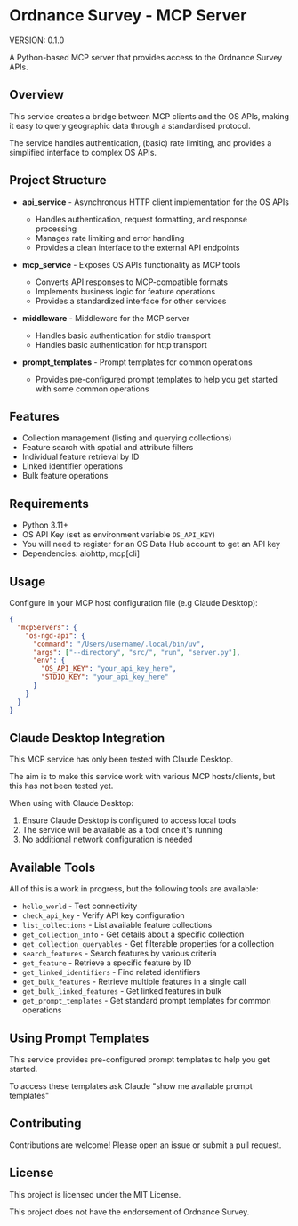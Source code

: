 # Ordnance Survey - MCP Server

VERSION: 0.1.0

A Python-based MCP server that provides access to the Ordnance Survey APIs.

## Overview

This service creates a bridge between MCP clients and the OS APIs, making it easy to query geographic data through a standardised protocol.

The service handles authentication, (basic) rate limiting, and provides a simplified interface to complex OS APIs.

## Project Structure

- **api_service** - Asynchronous HTTP client implementation for the OS APIs

  - Handles authentication, request formatting, and response processing
  - Manages rate limiting and error handling
  - Provides a clean interface to the external API endpoints

- **mcp_service** - Exposes OS APIs functionality as MCP tools

  - Converts API responses to MCP-compatible formats
  - Implements business logic for feature operations
  - Provides a standardized interface for other services

- **middleware** - Middleware for the MCP server

  - Handles basic authentication for stdio transport
  - Handles basic authentication for http transport

- **prompt_templates** - Prompt templates for common operations

  - Provides pre-configured prompt templates to help you get started with some common operations

## Features

- Collection management (listing and querying collections)
- Feature search with spatial and attribute filters
- Individual feature retrieval by ID
- Linked identifier operations
- Bulk feature operations

## Requirements

- Python 3.11+
- OS API Key (set as environment variable `OS_API_KEY`)
- You will need to register for an OS Data Hub account to get an API key
- Dependencies: aiohttp, mcp[cli]

## Usage

Configure in your MCP host configuration file (e.g Claude Desktop):

```json
{
  "mcpServers": {
    "os-ngd-api": {
      "command": "/Users/username/.local/bin/uv",
      "args": ["--directory", "src/", "run", "server.py"],
      "env": {
        "OS_API_KEY": "your_api_key_here",
        "STDIO_KEY": "your_api_key_here"
      }
    }
  }
}
```

## Claude Desktop Integration

This MCP service has only been tested with Claude Desktop.

The aim is to make this service work with various MCP hosts/clients, but this has not been tested yet.

When using with Claude Desktop:

1. Ensure Claude Desktop is configured to access local tools
2. The service will be available as a tool once it's running
3. No additional network configuration is needed

## Available Tools

All of this is a work in progress, but the following tools are available:

- `hello_world` - Test connectivity
- `check_api_key` - Verify API key configuration
- `list_collections` - List available feature collections
- `get_collection_info` - Get details about a specific collection
- `get_collection_queryables` - Get filterable properties for a collection
- `search_features` - Search features by various criteria
- `get_feature` - Retrieve a specific feature by ID
- `get_linked_identifiers` - Find related identifiers
- `get_bulk_features` - Retrieve multiple features in a single call
- `get_bulk_linked_features` - Get linked features in bulk
- `get_prompt_templates` - Get standard prompt templates for common operations

## Using Prompt Templates

This service provides pre-configured prompt templates to help you get started.

To access these templates ask Claude "show me available prompt templates"

## Contributing

Contributions are welcome! Please open an issue or submit a pull request.

## License

This project is licensed under the MIT License.

This project does not have the endorsement of Ordnance Survey.

